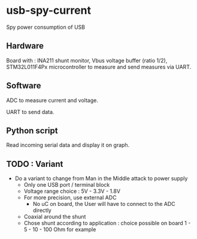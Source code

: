 # usb-spy-current
Spy power consumption of USB

## Hardware

Board with : INA211 shunt monitor, Vbus voltage buffer (ratio 1/2), STM32L011F4Px microcontroller to measure and send measures via UART.

## Software

ADC to measure current and voltage.

UART to send data.

## Python script

Read incoming serial data and display it on graph.

## TODO : Variant
 - Do a variant to change from Man in the Middle attack to power supply
    - Only one USB port / terminal block
    - Voltage range choice : 5V - 3.3V - 1.8V
    - For more precision, use external ADC
      - No uC on board, the User will have to connect to the ADC directly
    - Coaxial around the shunt
    - Chose shunt according to application : choice possible on board 1 - 5 - 10 - 100 Ohm for example